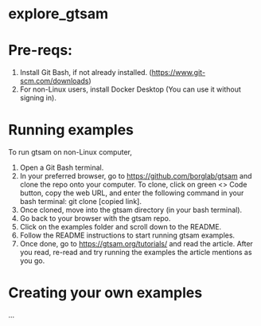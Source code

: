 # explore_gtsam

# Pre-reqs:
1. Install Git Bash, if not already installed. (https://www.git-scm.com/downloads)
2. For non-Linux users, install Docker Desktop (You can use it without signing in).

# Running examples
To run gtsam on non-Linux computer,
1. Open a Git Bash terminal.
2. In your preferred browser, go to https://github.com/borglab/gtsam and clone the repo onto your computer.
   To clone, click on green <> Code button, copy the web URL, and enter the following command in your bash terminal: git clone [copied link].
4. Once cloned, move into the gtsam directory (in your bash terminal).
5. Go back to your browser with the gtsam repo.
6. Click on the examples folder and scroll down to the README.
7. Follow the README instructions to start running gtsam examples.
8. Once done, go to https://gtsam.org/tutorials/ and read the article. After you read, re-read and try running the examples the article mentions as you go.

# Creating your own examples
...
